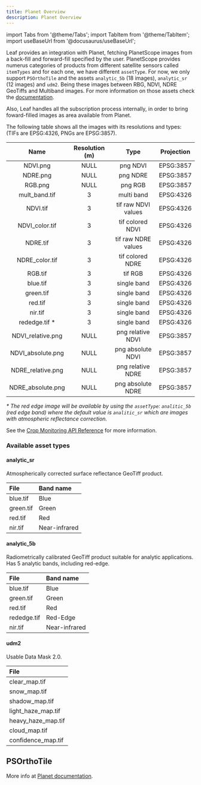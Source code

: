 ```yaml
---
title: Planet Overview
description: Planet Overview
---
```


import Tabs from '@theme/Tabs';
import TabItem from '@theme/TabItem';
import useBaseUrl from '@docusaurus/useBaseUrl';


<p align='justify'>

Leaf provides an integration with Planet, fetching PlanetScope images from a back-fill and forward-fill specified by 
the user. PlanetScope provides numerus categories of products from different satellite sensors 
called `itemTypes`  and 
for each one, we have different `assetType`. For now, we only support
`PSOrthoTile`  and the assets `analytic_5b`  (18 images), `analytic_sr` (12 images)  and `udm2`. Being these images 
between RBG, NDVI, NDRE GeoTiffs and Multiband images. For more information on those assets check the 
[documentation](https://developers.planet.com/docs/data/psorthotile/#available-asset-types).


Also, Leaf handles all the subscription process internally, in order to bring foward-filled images as area 
available from Planet. 

The following table shows all the images with its resolutions and types:
(TIFs are EPSG:4326, PNGs are EPSG:3857).

</p>

|       Name        | Resolution (m) |        Type         | Projection |
|:-----------------:|:--------------:|:-------------------:|:----------:|
|     NDVI.png      |      NULL      |      png NDVI       | EPSG:3857  |
|     NDRE.png      |      NULL      |      png NDRE       | EPSG:3857  |
|      RGB.png      |      NULL      |       png RGB       | EPSG:3857  |
|   mult_band.tif   |       3        |     multi  band     | EPSG:4326  |
|     NDVI.tif      |       3        | tif raw NDVI values | EPSG:4326  |
|  NDVI_color.tif   |       3        |  tif colored NDVI   | EPSG:4326  |
|     NDRE.tif      |       3        | tif raw NDRE values | EPSG:4326  |
|  NDRE_color.tif   |       3        |  tif colored NDRE   | EPSG:4326  |
|      RGB.tif      |       3        |       tif RGB       | EPSG:4326  |
|     blue.tif      |       3        |     single band     | EPSG:4326  |
|     green.tif     |       3        |     single band     | EPSG:4326  |
|      red.tif      |       3        |     single band     | EPSG:4326  |
|      nir.tif      |       3        |     single band     | EPSG:4326  |
|   rededge.tif *   |       3        |     single band     | EPSG:4326  |
| NDVI_relative.png |      NULL      |  png relative NDVI  | EPSG:3857  |
| NDVI_absolute.png |      NULL      |  png absolute NDVI  | EPSG:3857  |
| NDRE_relative.png |      NULL      |  png relative NDRE  | EPSG:3857  |
| NDRE_absolute.png |      NULL      |  png absolute NDRE  | EPSG:3857  |

<p align='justify'>

_* The red edge image will be available by using the `assetType`: `analitic_5b` (red edge band) where the default value is 
`analitic_sr` which are images with atmospheric reflectance correction._

See the [Crop Monitoring API Reference][crop_monitoring_endpoints] for more information.

</p>

[crop_monitoring_endpoints]: crop_monitoring_endpoints.md

### Available asset types

#### analytic_sr

Atmospherically corrected surface reflectance GeoTiff product.

| File           | Band name      |
|:---------------|:---------------|
| blue.tif       | Blue           |
| green.tif      | Green          |
| red.tif        | Red            |
| nir.tif        | Near-infrared  |


#### analytic_5b

<p align='justify'>

Radiometrically calibrated GeoTiff product suitable for analytic applications. Has 5 analytic bands, including red-edge.

</p>

| File           | Band name      |
|:---------------|:---------------|
| blue.tif       | Blue           |
| green.tif      | Green          |
| red.tif        | Red            |
| rededge.tif    | Red-Edge       |
| nir.tif        | Near-infrared  |

#### udm2
Usable Data Mask 2.0.

| File               |
|:-------------------|
| clear_map.tif      |
| snow_map.tif       |
| shadow_map.tif     |
| light_haze_map.tif |
| heavy_haze_map.tif |
| cloud_map.tif      |
| confidence_map.tif |

## PSOrthoTile
More info at [Planet documentation][planet_psorthotile].

[planet_psorthotile]: https://developers.planet.com/docs/data/psorthotile/

